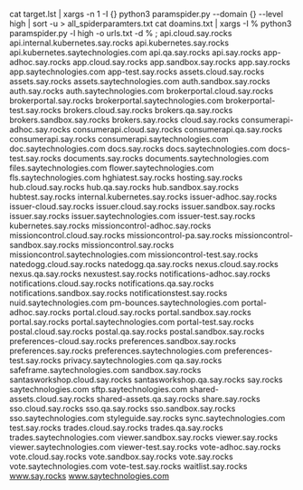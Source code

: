 cat target.lst | xargs -n 1 -I {} python3 paramspider.py --domain {} --level high | sort -u > all_spiderparamters.txt
cat doamins.txt | xargs -I % python3 paramspider.py -l high -o urls.txt -d % ;
api.cloud.say.rocks
api.internal.kubernetes.say.rocks
api.kubernetes.say.rocks
api.kubernetes.saytechnologies.com
api.qa.say.rocks
api.say.rocks
app-adhoc.say.rocks
app.cloud.say.rocks
app.sandbox.say.rocks
app.say.rocks
app.saytechnologies.com
app-test.say.rocks
assets.cloud.say.rocks
assets.say.rocks
assets.saytechnologies.com
auth.sandbox.say.rocks
auth.say.rocks
auth.saytechnologies.com
brokerportal.cloud.say.rocks
brokerportal.say.rocks
brokerportal.saytechnologies.com
brokerportal-test.say.rocks
brokers.cloud.say.rocks
brokers.qa.say.rocks
brokers.sandbox.say.rocks
brokers.say.rocks
cloud.say.rocks
consumerapi-adhoc.say.rocks
consumerapi.cloud.say.rocks
consumerapi.qa.say.rocks
consumerapi.say.rocks
consumerapi.saytechnologies.com
doc.saytechnologies.com
docs.say.rocks
docs.saytechnologies.com
docs-test.say.rocks
documents.say.rocks
documents.saytechnologies.com
files.saytechnologies.com
flower.saytechnologies.com
fls.saytechnologies.com
hghiatest.say.rocks
hosting.say.rocks
hub.cloud.say.rocks
hub.qa.say.rocks
hub.sandbox.say.rocks
hubtest.say.rocks
internal.kubernetes.say.rocks
issuer-adhoc.say.rocks
issuer-cloud.say.rocks
issuer.cloud.say.rocks
issuer.sandbox.say.rocks
issuer.say.rocks
issuer.saytechnologies.com
issuer-test.say.rocks
kubernetes.say.rocks
missioncontrol-adhoc.say.rocks
missioncontrol.cloud.say.rocks
missioncontrol-pa.say.rocks
missioncontrol-sandbox.say.rocks
missioncontrol.say.rocks
missioncontrol.saytechnologies.com
missioncontrol-test.say.rocks
natedogg.cloud.say.rocks
natedogg.qa.say.rocks
nexus.cloud.say.rocks
nexus.qa.say.rocks
nexustest.say.rocks
notifications-adhoc.say.rocks
notifications.cloud.say.rocks
notifications.qa.say.rocks
notifications.sandbox.say.rocks
notificationstest.say.rocks
nuid.saytechnologies.com
pm-bounces.saytechnologies.com
portal-adhoc.say.rocks
portal.cloud.say.rocks
portal.sandbox.say.rocks
portal.say.rocks
portal.saytechnologies.com
portal-test.say.rocks
postal.cloud.say.rocks
postal.qa.say.rocks
postal.sandbox.say.rocks
preferences-cloud.say.rocks
preferences.sandbox.say.rocks
preferences.say.rocks
preferences.saytechnologies.com
preferences-test.say.rocks
privacy.saytechnologies.com
qa.say.rocks
safeframe.saytechnologies.com
sandbox.say.rocks
santasworkshop.cloud.say.rocks
santasworkshop.qa.say.rocks
say.rocks
saytechnologies.com
sftp.saytechnologies.com
shared-assets.cloud.say.rocks
shared-assets.qa.say.rocks
share.say.rocks
sso.cloud.say.rocks
sso.qa.say.rocks
sso.sandbox.say.rocks
sso.saytechnologies.com
styleguide.say.rocks
sync.saytechnologies.com
test.say.rocks
trades.cloud.say.rocks
trades.qa.say.rocks
trades.saytechnologies.com
viewer.sandbox.say.rocks
viewer.say.rocks
viewer.saytechnologies.com
viewer-test.say.rocks
vote-adhoc.say.rocks
vote.cloud.say.rocks
vote.sandbox.say.rocks
vote.say.rocks
vote.saytechnologies.com
vote-test.say.rocks
waitlist.say.rocks
www.say.rocks
www.saytechnologies.com
